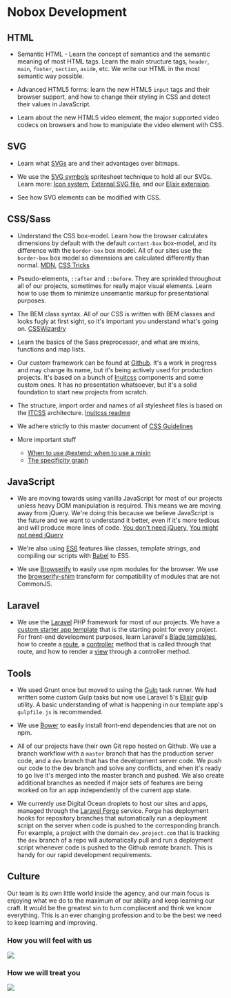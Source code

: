 # Nobox Development 

## HTML

* Semantic HTML - Learn the concept of semantics and the semantic meaning of most HTML tags. Learn the main structure tags, `header`, `main`, `footer`, `section`, `aside`, etc. We write our HTML in the most semantic way possible.

* Advanced HTML5 forms: learn the new HTML5 `input` tags and their browser support, and how to change their styling in CSS and detect their values in JavaScript.

* Learn about the new HTML5 video element, the major supported video codecs on browsers and how to manipulate the video element with CSS.


## SVG

* Learn what [SVGs](https://developer.mozilla.org/en-US/docs/Web/SVG/Tutorial/Introduction) are and their advantages over bitmaps.

* We use the [SVG symbols](https://css-tricks.com/svg-symbol-good-choice-icons/) spritesheet technique to hold all our SVGs. Learn more: [Icon system](https://css-tricks.com/svg-sprites-use-better-icon-fonts/), [External SVG file](https://css-tricks.com/svg-use-external-source/), and our [Elixir extension](https://github.com/waldemarfm/laravel-elixir-svg-symbols).

* See how SVG elements can be modified with CSS.


## CSS/Sass

* Understand the CSS box-model. Learn how the browser calculates dimensions by default with the default `content-box` box-model, and its difference with the `border-box` box model. All of our sites use the `border-box` box model so dimensions are calculated differently than normal. [MDN](https://developer.mozilla.org/en-US/docs/Web/CSS/box_model), [CSS Tricks](https://css-tricks.com/the-css-box-model/)

* Pseudo-elements, `::after` and `::before`. They are sprinkled throughout all of our projects, sometimes for really major visual elements.  Learn how to use them to minimize unsemantic markup for presentational purposes.

* The BEM class syntax. All of our CSS is written with BEM classes and looks fugly at first sight, so it's important you understand what's going on. [CSSWizardry](http://csswizardry.com/2013/01/mindbemding-getting-your-head-round-bem-syntax/)

* Learn the basics of the Sass preprocessor, and what are mixins, functions and map lists.

* Our custom framework can be found at [Github](https://github.com/Nobox/beanie). It's a work in progress and may change its name, but it's being actively used for production projects. It's based on a bunch of [Inuitcss](https://github.com/inuitcss) components and some custom ones. It has no presentation whatsoever, but it's a solid foundation to start new projects from scratch.

* The structure, import order and names of all stylesheet files is based on the [ITCSS](http://csswizardry.net/talks/2014/11/itcss-dafed.pdf) architecture. [Inuitcss readme](https://github.com/inuitcss/getting-started#import-order)

* We adhere strictly to this master document of [CSS Guidelines](http://cssguidelin.es/)

* More important stuff
    * [When to use @extend; when to use a mixin](http://csswizardry.com/2014/11/when-to-use-extend-when-to-use-a-mixin/)
    * [The specificity graph](http://csswizardry.com/2014/10/the-specificity-graph/)
    

## JavaScript

* We are moving towards using vanilla JavaScript for most of our projects unless heavy DOM manipulation is required. This means we are moving away from jQuery. We're doing this because we believe JavaScript is the future and we want to understand it better, even if it's more tedious and will produce more lines of code. [You don't need jQuery](http://blog.garstasio.com/you-dont-need-jquery/), [You might not need jQuery](http://youmightnotneedjquery.com/)

* We're also using [ES6](https://babeljs.io/docs/learn-es6/) features like classes, template strings, and compiling our scripts with [Babel](https://babeljs.io/) to ES5.

* We use [Browserify](http://browserify.org/) to easily use npm modules for the browser. We use the [browserify-shim](https://github.com/thlorenz/browserify-shim) transform for compatibility of modules that are not CommonJS.


## Laravel

* We use the [Laravel](http://laravel.com/) PHP framework for most of our projects. We have a [custom starter app template](https://github.com/Nobox/laravel) that is the starting point for every project. For front-end development purposes, learn Laravel's [Blade templates](http://laravel.com/docs/5.0/templates), how to create a [route](http://laravel.com/docs/5.0/routing), a [controller](http://laravel.com/docs/5.0/controllers) method that is called through that route, and how to render a [view](http://laravel.com/docs/5.0/views#basic-usage) through a controller method.


## Tools

* We used Grunt once but moved to using the [Gulp]() task runner. We had written some custom Gulp tasks but now use Laravel 5's [Elixir](http://laravel.com/docs/5.0/elixir) gulp utility. A basic understanding of what is happening in our template app's `gulpfile.js` is recommended.

* We use [Bower](http://bower.io/) to easily install front-end dependencies that are not on npm.

* All of our projects have their own Git repo hosted on Github. We use a branch workflow with a `master` branch that has the production server code, and a `dev` branch that has the development server code. We push our code to the dev branch and solve any conflicts, and when it's ready to go live it's merged into the master branch and pushed. We also create additional branches as needed if major sets of features are being worked on for an app independently of the current app state.

* We currently use Digital Ocean droplets to host our sites and apps, managed through the [Laravel Forge](https://forge.laravel.com/) service. Forge has deployment hooks for repository branches that automatically run a deployment script on the server when code is pushed to the corresponding branch. For example, a project with the domain `dev.project.com` that is tracking the `dev` branch of a repo will automatically pull and run a deployment script whenever code is pushed to the Github remote branch. This is handy for our rapid development requirements.


## Culture

Our team is its own little world inside the agency, and our main focus is enjoying what we do to the maximum of our ability and keep learning our craft. It would be the greatest sin to turn complacent and think we know everything. This is an ever changing profession and to be the best we need to keep learning and improving.

### How you will feel with us

![](https://i.imgur.com/txNPc.gif)

### How we will treat you

![](https://i.imgur.com/4p9xz.gif)






